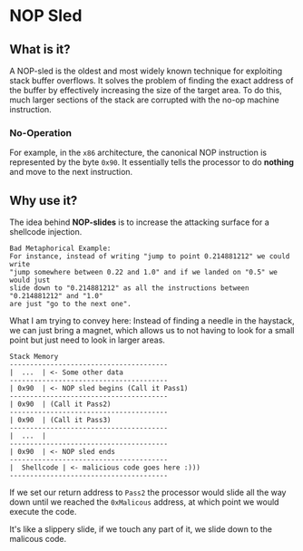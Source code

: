 # NOP Sled

## What is it?

A NOP-sled is the oldest and most widely known technique for exploiting stack buffer overflows.
It solves the problem of finding the exact address of the buffer by effectively increasing the 
size of the target area. To do this, much larger sections of the stack are corrupted with the
no-op machine instruction.

### No-Operation

For example, in the `x86` architecture, the canonical NOP instruction is represented by the byte `0x90`. 
It essentially tells the processor to do **nothing** and move to the next instruction.

## Why use it?

The idea behind **NOP-slides** is to increase the attacking surface for a shellcode injection. 

``` text
Bad Metaphorical Example:
For instance, instead of writing "jump to point 0.214881212" we could write 
"jump somewhere between 0.22 and 1.0" and if we landed on "0.5" we would just 
slide down to "0.214881212" as all the instructions between "0.214881212" and "1.0"
are just "go to the next one".
```

What I am trying to convey here: Instead of finding a needle in the haystack, we can just bring a magnet,
which allows us to not having to look for a small point but just need to look in larger areas. 

``` text
Stack Memory
---------------------------------------
|  ...  | <- Some other data
---------------------------------------
| 0x90  | <- NOP sled begins (Call it Pass1)
---------------------------------------
| 0x90  | (Call it Pass2)
---------------------------------------
| 0x90  | (Call it Pass3)
---------------------------------------
|  ...  | 
---------------------------------------
| 0x90  | <- NOP sled ends
---------------------------------------
|  Shellcode | <- malicious code goes here :)))
---------------------------------------
```

If we set our return address to `Pass2` the processor would slide all the way down until we reached
the `0xMalicous` address, at which point we would execute the code. 

It's like a slippery slide, if we touch any part of it, we slide down to the malicous code.







